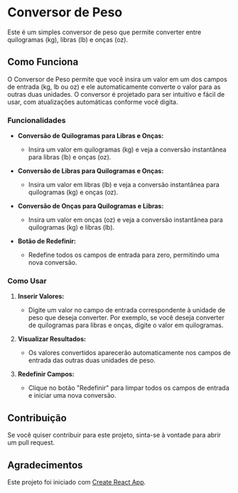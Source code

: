 # Conversor de Peso

Este é um simples conversor de peso que permite converter entre quilogramas (kg), libras (lb) e onças (oz).

## Como Funciona

O Conversor de Peso permite que você insira um valor em um dos campos de entrada (kg, lb ou oz) e ele automaticamente converte o valor para as outras duas unidades. O conversor é projetado para ser intuitivo e fácil de usar, com atualizações automáticas conforme você digita.

### Funcionalidades

- **Conversão de Quilogramas para Libras e Onças:**
  - Insira um valor em quilogramas (kg) e veja a conversão instantânea para libras (lb) e onças (oz).
  
- **Conversão de Libras para Quilogramas e Onças:**
  - Insira um valor em libras (lb) e veja a conversão instantânea para quilogramas (kg) e onças (oz).
  
- **Conversão de Onças para Quilogramas e Libras:**
  - Insira um valor em onças (oz) e veja a conversão instantânea para quilogramas (kg) e libras (lb).
  
- **Botão de Redefinir:**
  - Redefine todos os campos de entrada para zero, permitindo uma nova conversão.

### Como Usar

1. **Inserir Valores:**
   - Digite um valor no campo de entrada correspondente à unidade de peso que deseja converter. Por exemplo, se você deseja converter de quilogramas para libras e onças, digite o valor em quilogramas.

2. **Visualizar Resultados:**
   - Os valores convertidos aparecerão automaticamente nos campos de entrada das outras duas unidades de peso.

3. **Redefinir Campos:**
   - Clique no botão "Redefinir" para limpar todos os campos de entrada e iniciar uma nova conversão.


## Contribuição

Se você quiser contribuir para este projeto, sinta-se à vontade para abrir um pull request.

## Agradecimentos

Este projeto foi iniciado com [Create React App](https://github.com/facebook/create-react-app).
